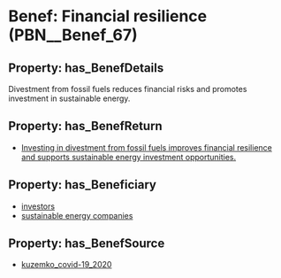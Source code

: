 # Benef: __Financial resilience__ (PBN__Benef_67)

## Property: has_BenefDetails

Divestment from fossil fuels reduces financial risks and promotes investment in sustainable energy.

## Property: has_BenefReturn

* [Investing in divestment from fossil fuels improves financial resilience and supports sustainable energy investment opportunities.](../BenefReturn/PBN__BenefReturn_67)

## Property: has_Beneficiary

* [investors](../Stakeholder/PBN__Stakeholder_49)
* [sustainable energy companies](../Stakeholder/PBN__Stakeholder_48)

## Property: has_BenefSource

* [kuzemko_covid-19_2020](../Article/PBN__Article_14)

